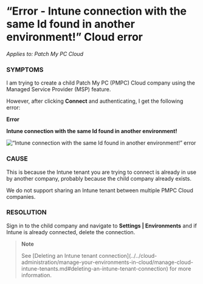 # “Error - Intune connection with the same Id found in another environment!” Cloud error

_Applies to: Patch My PC Cloud_

### SYMPTOMS

I am trying to create a child Patch My PC (PMPC) Cloud company using the Managed Service Provider (MSP) feature.

However, after clicking **Connect** and authenticating, I get the following error:

**Error**

**Intune connection with the same Id found in another environment!**

![“Intune connection with the same Id found in another environment!” error](../../../.gitbook/assets/image-\(2094\).png)

### CAUSE

This is because the Intune tenant you are trying to connect is already in use by another company, probably because the child company already exists.

We do not support sharing an Intune tenant between multiple PMPC Cloud companies.

### RESOLUTION

Sign in to the child company and navigate to **Settings | Environments** and if Intune is already connected, delete the connection.

> **Note**
>
> See \[Deleting an Intune tenant connection]\(../../cloud-administration/manage-your-environments-in-cloud/manage-cloud-intune-tenants.md#deleting-an-intune-tenant-connection) for more information.
